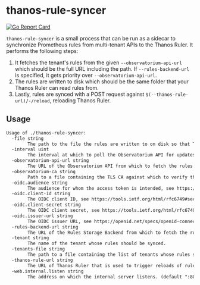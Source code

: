 # thanos-rule-syncer

[![Go Report Card](https://goreportcard.com/badge/github.com/observatorium/thanos-rule-syncer)](https://goreportcard.com/report/github.com/observatorium/thanos-rule-syncer)

`thanos-rule-syncer` is a small process that can be run as a sidecar to synchronize Prometheus rules from multi-tenant APIs to the Thanos Ruler.
It performs the following steps:

1. It fetches the tenant's rules from the given `--observatorium-api-url` which should be the full URL including the path. If `--rules-backend-url` is specified, it gets
   priority over `--observatorium-api-url`.
2. The rules are written to disk which should be the same folder that your Thanos Ruler can read rules from.
3. Lastly, rules are synced with a POST request against `$(--thanos-rule-url)/-/reload`, reloading Thanos Ruler.

## Usage

[embedmd]:# (tmp/help.txt)
```txt
Usage of ./thanos-rule-syncer:
  -file string
    	The path to the file the rules are written to on disk so that Thanos Ruler can read it from. Required. (default "rules.yaml")
  -interval uint
    	The interval at which to poll the Observatorium API for updates to rules, given in seconds. (default 60)
  -observatorium-api-url string
    	The URL of the Observatorium API from which to fetch the rules. If specified, auth flags must also be provided.
  -observatorium-ca string
    	Path to a file containing the TLS CA against which to verify the Observatorium API. If no server CA is specified, the client will use the system certificates.
  -oidc.audience string
    	The audience for whom the access token is intended, see https://openid.net/specs/openid-connect-core-1_0.html#IDToken.
  -oidc.client-id string
    	The OIDC client ID, see https://tools.ietf.org/html/rfc6749#section-2.3.
  -oidc.client-secret string
    	The OIDC client secret, see https://tools.ietf.org/html/rfc6749#section-2.3.
  -oidc.issuer-url string
    	The OIDC issuer URL, see https://openid.net/specs/openid-connect-discovery-1_0.html#IssuerDiscovery.
  -rules-backend-url string
    	The URL of the Rules Storage Backend from which to fetch the rules. If specified, it gets priority over -observatorium-api-url and auth flags are no longer needed.
  -tenant string
    	The name of the tenant whose rules should be synced.
  -tenants-file string
    	The path to a file containing the list of tenants whose rules should be synced. There must be one tenant per line.
  -thanos-rule-url string
    	The URL of Thanos Ruler that is used to trigger reloads of rules. We will append /-/reload. Required.
  -web.internal.listen string
    	The address on which the internal server listens. (default ":8083")
```
